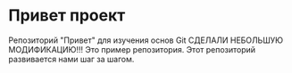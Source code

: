 # Привет проект
Репозиторий "Привет" для изучения основ Git
СДЕЛАЛИ НЕБОЛЬШУЮ МОДИФИКАЦИЮ!!!
Это пример репозитория.
Этот репозиторий развивается нами шаг за шагом.
